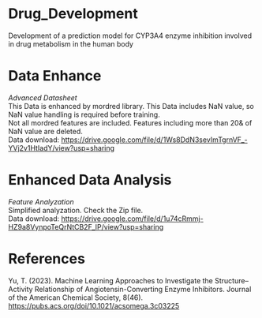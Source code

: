 # Drug_Development
Development of a prediction model for CYP3A4 enzyme inhibition involved in drug metabolism in the human body

# Data Enhance
*Advanced Datasheet* <br>
This Data is enhanced by mordred library. This Data includes NaN value, so NaN value handling is required before training. <br>
Not all mordred features are included. Features including more than 20& of NaN value are deleted. <br>
Data download: https://drive.google.com/file/d/1Ws8DdN3sevImTgrnVF_-YVj2v1HtIadY/view?usp=sharing

# Enhanced Data Analysis
*Feature Analyzation* <br>
Simplified analyzation. Check the Zip file. <br>
Data download: https://drive.google.com/file/d/1u74cRmmj-HZ9a8VynpoTeQrNtCB2F_IP/view?usp=sharing

# References
Yu, T. (2023). Machine Learning Approaches to Investigate the Structure–Activity Relationship of Angiotensin-Converting Enzyme Inhibitors. Journal of the American Chemical Society, 8(46). https://pubs.acs.org/doi/10.1021/acsomega.3c03225
